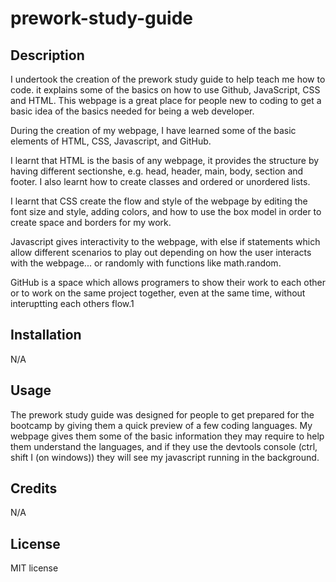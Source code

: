 # prework-study-guide

## Description

I undertook the creation of the prework study guide to help teach me how to code. it explains some of the basics on how to use Github, JavaScript, CSS and HTML. This webpage is a great place for people new to coding to get a basic idea of the basics needed for being a web developer.

During the creation of my webpage, I have learned some of the basic elements of HTML, CSS, Javascript, and GitHub.

I learnt that HTML is the basis of any webpage, it provides the structure by having different sectionshe, e.g. head, header, main, body, section and footer. I also learnt how to create classes and ordered or unordered lists.

I learnt that CSS create the flow and style of the webpage by editing the font size and style, adding colors, and how to use the box model in order to create space and borders for my work.

Javascript gives interactivity to the webpage, with else if statements which allow different scenarios to play out depending on how the user interacts with the webpage... or randomly with functions like math.random.

GitHub is a space which allows programers to show their work to each other or to work on the same project together, even at the same time, without interuptting each others flow.1

## Installation

N/A

## Usage

The prework study guide was designed for people to get prepared for the bootcamp by giving them a quick preview of a few coding languages. My webpage  gives them some of the basic information they may require to help them understand the languages, and if they use the devtools console (ctrl, shift I (on windows)) they will see my javascript running in the background.

## Credits

N/A

## License

MIT license